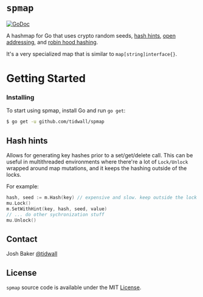 # `spmap`

[![GoDoc](https://img.shields.io/badge/api-reference-blue.svg?style=flat-square)](https://godoc.org/github.com/tidwall/spmap)

A hashmap for Go that uses crypto random seeds, [hash hints](#hash-hints), [open addressing](https://en.wikipedia.org/wiki/Hash_table#Open_addressing), and [robin hood hashing](https://en.wikipedia.org/wiki/Hash_table#Robin_Hood_hashing).

It's a very specialized map that is similar to `map[string]interface{}`.

# Getting Started

### Installing

To start using spmap, install Go and run `go get`:

```sh
$ go get -u github.com/tidwall/spmap
```

## Hash hints

Allows for generating key hashes prior to a set/get/delete call. 
This can be useful in multithreaded environments where there're a lot of `Lock/Unlock` wrapped around map mutations, and it keeps the hashing outside of the locks.

For example:

```go
hash, seed := m.Hash(key) // expensive and slow. keep outside the lock
mu.Lock()
m.SetWithHint(key, hash, seed, value)
// ... do other sychronization stuff
mu.Unlock()
```

## Contact

Josh Baker [@tidwall](http://twitter.com/tidwall)

## License

`spmap` source code is available under the MIT [License](/LICENSE).
